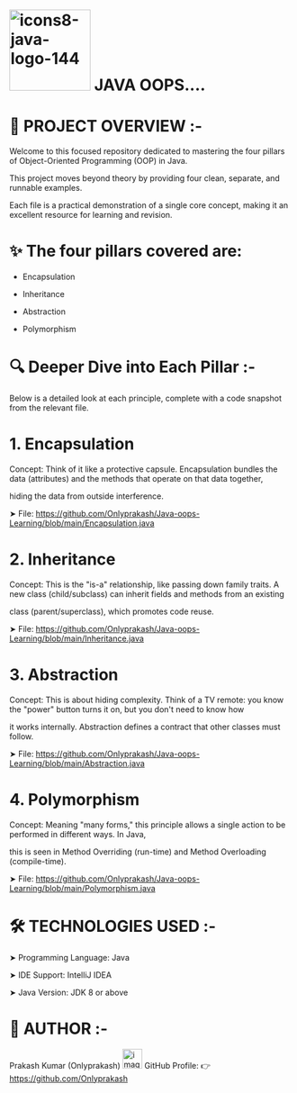 # <img width="144" height="144" alt="icons8-java-logo-144" src="https://github.com/user-attachments/assets/0eb5b622-d916-4c2b-bed5-7cf9f7b340a8" /> JAVA OOPS....

# 📘 PROJECT OVERVIEW :-
Welcome to this focused repository dedicated to mastering the four pillars of Object-Oriented Programming (OOP) in Java.

This project moves beyond theory by providing four clean, separate, and runnable examples.

Each file is a practical demonstration of a single core concept, making it an excellent resource for learning and revision.

# ✨ The four pillars covered are:

* Encapsulation

* Inheritance

* Abstraction

* Polymorphism

# 🔍 Deeper Dive into Each Pillar :-
Below is a detailed look at each principle, complete with a code snapshot from the relevant file.

# 1. Encapsulation

Concept: Think of it like a protective capsule. Encapsulation bundles the data (attributes) and the methods that operate on that data together,

hiding the data from outside interference.

➤ File: https://github.com/Onlyprakash/Java-oops-Learning/blob/main/Encapsulation.java

# 2. Inheritance

Concept: This is the "is-a" relationship, like passing down family traits. A new class (child/subclass) can inherit fields and methods from an existing

class (parent/superclass), which promotes code reuse.

➤ File: https://github.com/Onlyprakash/Java-oops-Learning/blob/main/Inheritance.java

# 3. Abstraction

Concept: This is about hiding complexity. Think of a TV remote: you know the "power" button turns it on, but you don't need to know how 

it works internally. Abstraction defines a contract that other classes must follow.

➤ File: https://github.com/Onlyprakash/Java-oops-Learning/blob/main/Abstraction.java

# 4. Polymorphism

Concept: Meaning "many forms," this principle allows a single action to be performed in different ways. In Java,

this is seen in Method Overriding (run-time) and Method Overloading (compile-time).

➤ File: https://github.com/Onlyprakash/Java-oops-Learning/blob/main/Polymorphism.java

# 🛠️ TECHNOLOGIES USED :-

➤ Programming Language: Java

➤ IDE Support: IntelliJ IDEA

➤ Java Version: JDK 8 or above

# 👤 AUTHOR :-

Prakash Kumar (Onlyprakash)
<img width="35" height="35" alt="image" src="https://github.com/user-attachments/assets/57adc785-7979-4959-9cc1-78e992e56c08" />
 GitHub Profile:
👉 https://github.com/Onlyprakash


